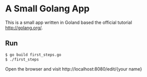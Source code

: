 # A Small Golang App

This is a small app written in Goland based the official tutorial http://golang.org/.

## Run

```sh
$ go build first_steps.go
$ ./first_steps
```

Open the browser and visit http://localhost:8080/edit/{your name}
